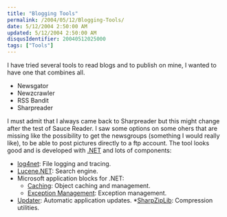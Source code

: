```yaml
---
title: "Blogging Tools"
permalink: /2004/05/12/Blogging-Tools/
date: 5/12/2004 2:50:00 AM
updated: 5/12/2004 2:50:00 AM
disqusIdentifier: 20040512025000
tags: ["Tools"]
---
```

I have tried several tools to read blogs and to publish on mine, I wanted to have one that combines all.

<!-- more -->
* Newsgator
* Newzcrawler
* RSS Bandit
* Sharpreader

I must admit that I always came back to Sharpreader but this might change after the test of Sauce Reader. I saw some options on some ohers that are missing like the possibility to get the newsgroups (something I would really like), to be able to post pictures directly to a ftp account. The tool looks good and is developed with [.NET](http://www.microsoft.com/net/) and lots of components:

* [log4net](http://log4net.sourceforge.net/): File logging and tracing.
* [Lucene.NET](http://sourceforge.net/projects/lucenedotnet): Search engine.
* Microsoft application blocks for .NET: 
  * [Caching](http://msdn.microsoft.com/library/default.asp?url=/library/en-us/dnpag/html/CachingBlock.asp): Object caching and management.
  * [Exception Management](http://msdn.microsoft.com/library/en-us/dnbda/html/emab-rm.asp): Exception management. 
* [Updater](http://msdn.microsoft.com/library/default.asp?url=/library/en-us/dnbda/html/updater.asp): Automatic application updates.
*[SharpZipLib](http://www.icsharpcode.net/OpenSource/SharpZipLib/Default.aspx): Compression utilities.
